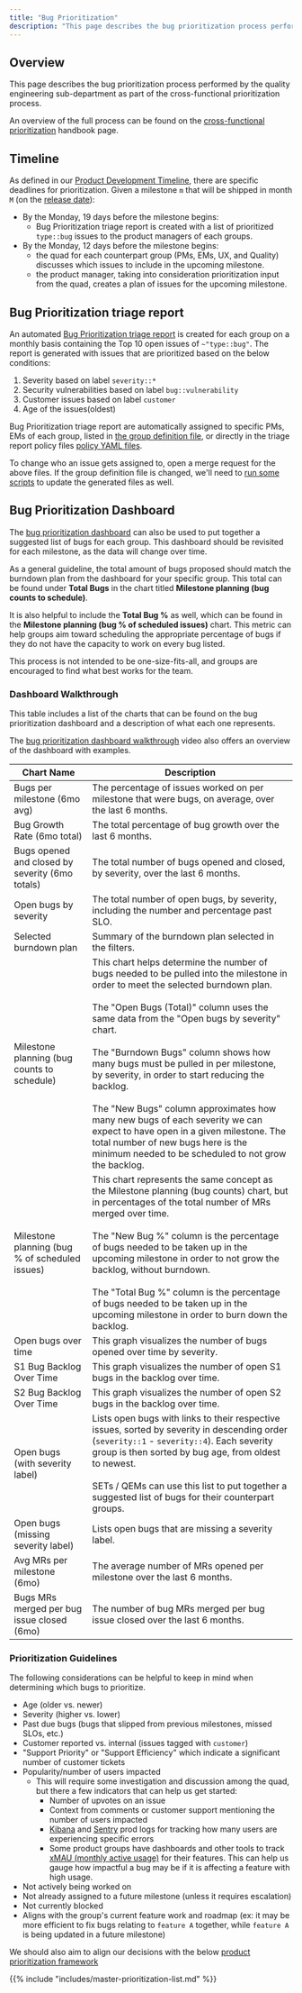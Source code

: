 ```yaml
---
title: "Bug Prioritization"
description: "This page describes the bug prioritization process performed by the quality engineering sub-department as part of the cross-functional prioritization process."
---
```


## Overview

This page describes the bug prioritization process performed by the quality engineering sub-department as part of the cross-functional prioritization process.

An overview of the full process can be found on the [cross-functional prioritization](/handbook/product/cross-functional-prioritization/) handbook page.

## Timeline

As defined in our [Product Development Timeline](/handbook/engineering/workflow/#product-development-timeline), there are specific deadlines for prioritization. Given a milestone `m` that will be shipped in month `M` (on the [release date](/handbook/engineering/releases/)):

- By the Monday, 19 days before the milestone begins:
  - Bug Prioritization triage report is created with a list of prioritized `type::bug` issues to the product managers of each groups.
- By the Monday, 12 days before the milestone begins:
  - the quad for each counterpart group (PMs, EMs, UX, and Quality) discusses which issues to include in the upcoming milestone.
  - the product manager, taking into consideration prioritization input from the quad, creates a plan of issues for the upcoming milestone.

## Bug Prioritization triage report

An automated [Bug Prioritization triage report](https://gitlab.com/gitlab-org/quality/triage-ops/-/blob/master/policies/template/group/bug-prioritization.yml.erb) is created for each group on a monthly basis containing the Top 10 open issues of `~"type::bug"`. The report is generated with issues that are prioritized based on the below conditions:

  1. Severity based on label `severity::*`
  1. Security vulnerabilities based on label `bug::vulnerability`
  1. Customer issues based on label `customer`
  1. Age of the issues(oldest)

Bug Prioritization triage report are automatically assigned to specific PMs, EMs of each group, listed in
[the group definition file](https://gitlab.com/gitlab-org/quality/triage-ops/-/blob/master/group-definition.yml),
or directly in the triage report policy files
[policy YAML files](https://gitlab.com/gitlab-org/quality/triage-ops/tree/master/policies).

To change who an issue gets assigned to, open a merge request for the above
files. If the group definition file is changed, we'll need to
[run some scripts](https://gitlab.com/gitlab-org/quality/triage-ops#generating-policy-files-and-ci-jobs)
to update the generated files as well.

## Bug Prioritization Dashboard

The [bug prioritization dashboard](https://10az.online.tableau.com/#/site/gitlab/views/OpenBugAgeOBA/BugPrioritizationDashboard?:iid=2) can also be used to put together a suggested list of bugs for each group.
This dashboard should be revisited for each milestone, as the data will change over time.

As a general guideline, the total amount of bugs proposed should match the burndown plan from the dashboard for your specific group.
This total can be found under **Total Bugs** in the chart titled **Milestone planning (bug counts to schedule)**.

It is also helpful to include the **Total Bug %** as well, which can be found in the **Milestone planning (bug % of scheduled issues)** chart.
This metric can help groups aim toward scheduling the appropriate percentage of bugs if they do not have the capacity to work on every bug listed.

This process is not intended to be one-size-fits-all, and groups are encouraged to find what best works for the team.

### Dashboard Walkthrough

This table includes a list of the charts that can be found on the bug prioritization dashboard and a description of what each one represents.

The [bug prioritization dashboard walkthrough](https://www.youtube.com/watch?v=qd3NjPV6zkk) video also offers an overview of the dashboard with examples.

| Chart Name                                      | Description                                                                                                                                                                                                                                                                                                                                                                                                                                                                                                                                                                                                                 |
|-------------------------------------------------|-----------------------------------------------------------------------------------------------------------------------------------------------------------------------------------------------------------------------------------------------------------------------------------------------------------------------------------------------------------------------------------------------------------------------------------------------------------------------------------------------------------------------------------------------------------------------------------------------------------------------------|
| Bugs per milestone (6mo avg)                    | The percentage of issues worked on per milestone that were bugs, on average, over the last 6 months.                                                                                                                                                                                                                                                                                                                                                                                                                                                                                                                        |
| Bug Growth Rate (6mo total)                     | The total percentage of bug growth over the last 6 months.                                                                                                                                                                                                                                                                                                                                                                                                                                                                                                                                                                  |
| Bugs opened and closed by severity (6mo totals) | The total number of bugs opened and closed, by severity, over the last 6 months.                                                                                                                                                                                                                                                                                                                                                                                                                                                                                                                                            |
| Open bugs by severity                           | The total number of open bugs, by severity, including the number and percentage past SLO.                                                                                                                                                                                                                                                                                                                                                                                                                                                                                                                                   |
| Selected burndown plan                          | Summary of the burndown plan selected in the filters.                                                                                                                                                                                                                                                                                                                                                                                                                                                                                                                                                                       |
| Milestone planning (bug counts to schedule)     | This chart helps determine the number of bugs needed to be pulled into the milestone in order to meet the selected burndown plan. <br/><br/> The "Open Bugs (Total)" column uses the same data from the "Open bugs by severity" chart. <br/><br/> The "Burndown Bugs" column shows how many bugs must be pulled in per milestone, by severity, in order to start reducing the backlog. <br/><br/>  The "New Bugs" column approximates how many new bugs of each severity we can expect to have open in a given milestone. The total number of new bugs here is the minimum needed to be scheduled to not grow the backlog.  |
| Milestone planning (bug % of scheduled issues)  | This chart represents the same concept as the Milestone planning (bug counts) chart, but in percentages of the total number of MRs merged over time. <br/><br/> The "New Bug %" column is the percentage of bugs needed to be taken up in the upcoming milestone in order to not grow the backlog, without burndown. <br/><br/> The "Total Bug %" column is the percentage of bugs needed to be taken up in the upcoming milestone in order to burn down the backlog.                                                                                                                                                       |
| Open bugs over time                             | This graph visualizes the number of bugs opened over time by severity.                                                                                                                                                                                                                                                                                                                                                                                                                                                                                                                                                      |
| S1 Bug Backlog Over Time                        | This graph visualizes the number of open S1 bugs in the backlog over time.                                                                                                                                                                                                                                                                                                                                                                                                                                                                                                                                                  |
| S2 Bug Backlog Over Time                        | This graph visualizes the number of open S2 bugs in the backlog over time.                                                                                                                                                                                                                                                                                                                                                                                                                                                                                                                                                  |
| Open bugs (with severity label)                 | Lists open bugs with links to their respective issues, sorted by severity in descending order (`severity::1` - `severity::4`). Each severity group is then sorted by bug age, from oldest to newest. <br/><br/> SETs / QEMs can use this list to put together a suggested list of bugs for their counterpart groups.                                                                                                                                                                                                                                                                                                        |
| Open bugs (missing severity label)              | Lists open bugs that are missing a severity label.                                                                                                                                                                                                                                                                                                                                                                                                                                                                                                                                                                          |
| Avg MRs per milestone (6mo)                     | The average number of MRs opened per milestone over the last 6 months.                                                                                                                                                                                                                                                                                                                                                                                                                                                                                                                                                      |
| Bugs MRs merged per bug issue closed (6mo)      | The number of bug MRs merged per bug issue closed over the last 6 months.                                                                                                                                                                                                                                                                                                                                                                                                                                                                                                                                                   |

### Prioritization Guidelines

The following considerations can be helpful to keep in mind when determining which bugs to prioritize.

- Age (older vs. newer)
- Severity (higher vs. lower)
- Past due bugs (bugs that slipped from previous milestones, missed SLOs, etc.)
- Customer reported vs. internal (issues tagged with `customer`)
- "Support Priority" or "Support Efficiency" which indicate a significant number of customer tickets
- Popularity/number of users impacted
  - This will require some investigation and discussion among the quad, but there a few indicators that can help us get started:
    - Number of upvotes on an issue
    - Context from comments or customer support mentioning the number of users impacted
    - [Kibana](https://log.gprd.gitlab.net/) and [Sentry](https://sentry.gitlab.net/gitlab/gitlabcom/) prod logs for tracking how many users are experiencing specific errors
    - Some product groups have dashboards and other tools to track [xMAU (monthly active usage)](/handbook/enterprise-data/data-catalog/xmau-analysis/) for their features. This can help us gauge how impactful a bug may be if it is affecting a feature with high usage.
- Not actively being worked on
- Not already assigned to a future milestone (unless it requires escalation)
- Not currently blocked
- Aligns with the group's current feature work and roadmap (ex: it may be more efficient to fix bugs relating to `feature A` together,
  while `feature A` is being updated in a future milestone)

We should also aim to align our decisions with the below [product prioritization framework](/handbook/product/product-processes/#prioritization)

{{% include "includes/master-prioritization-list.md" %}}
